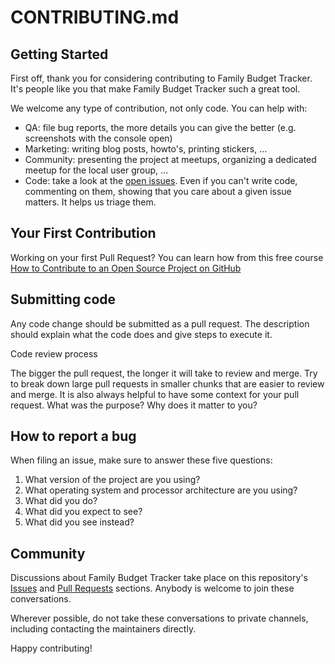 # CONTRIBUTING.md

## Getting Started

First off, thank you for considering contributing to Family Budget Tracker. It's people like you that make Family Budget Tracker such a great tool.

We welcome any type of contribution, not only code. You can help with:

- QA: file bug reports, the more details you can give the better (e.g. screenshots with the console open)
- Marketing: writing blog posts, howto's, printing stickers, ...
- Community: presenting the project at meetups, organizing a dedicated meetup for the local user group, ...
- Code: take a look at the [open issues](https://github.com/maksymzav/my-budget/issues). Even if you can't write code, commenting on them, showing that you care about a given issue matters. It helps us triage them.

## Your First Contribution

Working on your first Pull Request? You can learn how from this free course [How to Contribute to an Open Source Project on GitHub](https://egghead.io/courses/how-to-contribute-to-an-open-source-project-on-github)

## Submitting code

Any code change should be submitted as a pull request. The description should explain what the code does and give steps to execute it.

Code review process

The bigger the pull request, the longer it will take to review and merge. Try to break down large pull requests in smaller chunks that are easier to review and merge. It is also always helpful to have some context for your pull request. What was the purpose? Why does it matter to you?

## How to report a bug

When filing an issue, make sure to answer these five questions:

1. What version of the project are you using?
2. What operating system and processor architecture are you using?
3. What did you do?
4. What did you expect to see?
5. What did you see instead?

## Community

Discussions about Family Budget Tracker take place on this repository's [Issues](https://github.com/maksymzav/my-budget/issues) and [Pull Requests](https://github.com/maksymzav/my-budget/pulls) sections. Anybody is welcome to join these conversations.

Wherever possible, do not take these conversations to private channels, including contacting the maintainers directly.

Happy contributing!
